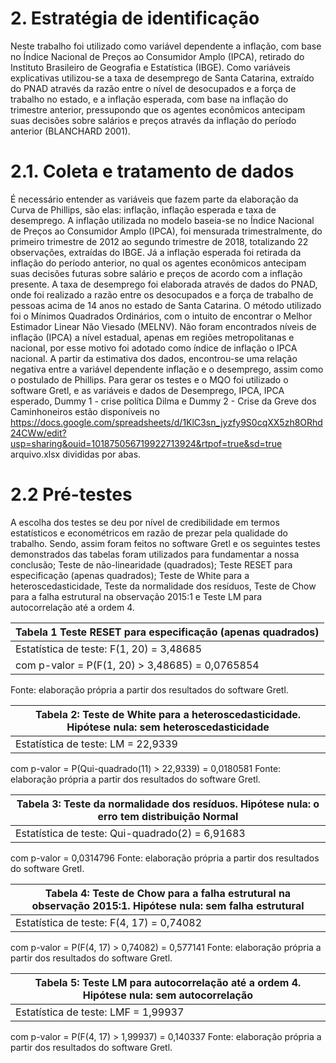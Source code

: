 # 2. Estratégia de identificação
Neste trabalho foi utilizado como variável dependente a inflação, com base no Índice Nacional de Preços ao Consumidor Amplo (IPCA), retirado do Instituto Brasileiro de Geografia e Estatística (IBGE). Como variáveis explicativas utilizou-se a taxa de desemprego de Santa Catarina, extraído do PNAD através da razão entre o nível de desocupados e a força de trabalho no estado, e a inflação esperada, com base na inflação do trimestre anterior, pressupondo que os agentes econômicos antecipam suas decisões sobre salários e preços através da inflação do período anterior (BLANCHARD 2001).

# 2.1. Coleta e tratamento de dados
É necessário entender as variáveis que fazem parte da elaboração da Curva de Phillips, são elas: inflação, inflação esperada e taxa de desemprego. A inflação utilizada no modelo baseia-se no Índice Nacional de Preços ao Consumidor Amplo (IPCA), foi mensurada trimestralmente, do primeiro trimestre de 2012 ao segundo trimestre de 2018, totalizando 22 observações, extraídas do IBGE. Já a inflação esperada foi retirada da inflação do período anterior, no qual os agentes econômicos antecipam suas decisões futuras sobre salário e preços de acordo com a inflação presente. A taxa de desemprego foi elaborada através de dados do PNAD, onde foi realizado a razão entre os desocupados e a força de trabalho de pessoas acima de 14 anos no estado de Santa Catarina. O método utilizado foi o Mínimos Quadrados Ordinários, com o intuito de encontrar o Melhor Estimador Linear Não Viesado (MELNV). 
Não foram encontrados níveis de inflação (IPCA) a nível estadual, apenas em regiões metropolitanas e nacional, por esse motivo foi adotado como índice de inflação o IPCA nacional. A partir da estimativa dos dados, encontrou-se uma relação negativa entre a variável dependente inflação e o desemprego, assim como o postulado de Phillips.
Para gerar os testes e o MQO foi utilizado o software Gretl, e as variáveis e dados de Desemprego, IPCA, IPCA esperado, Dummy 1 - crise política Dilma e Dummy 2 - Crise da Greve dos Caminhoneiros estão disponíveis no <https://docs.google.com/spreadsheets/d/1KlC3sn_jyzfy9S0cqXX5zh8ORhd24CWw/edit?usp=sharing&ouid=101875056719922713924&rtpof=true&sd=true> arquivo.xlsx divididas por abas.

# 2.2 Pré-testes
A escolha dos testes se deu por nível de credibilidade em termos estatísticos e econométricos em razão de prezar pela qualidade do trabalho. Sendo, assim foram feitos no software Gretl e os seguintes testes demonstrados das tabelas foram utilizados para fundamentar a nossa conclusão; Teste de não-linearidade (quadrados); Teste RESET para especificação (apenas quadrados); Teste de White para a heteroscedasticidade, Teste da normalidade dos resíduos, Teste de Chow para a falha estrutural na observação 2015:1 e Teste LM para autocorrelação até a ordem 4. 


|Tabela 1 Teste RESET para especificação (apenas quadrados)|
|--------|
 Estatística de teste: F(1, 20) = 3,48685|	c
com p-valor = P(F(1, 20) > 3,48685) = 0,0765854|
Fonte: elaboração própria a partir dos resultados do software Gretl.

|Tabela 2: Teste de White para a heteroscedasticidade. Hipótese nula: sem heteroscedasticidade|
|--------|
 Estatística de teste: LM = 22,9339|	c
com p-valor = P(Qui-quadrado(11) > 22,9339) = 0,0180581
Fonte: elaboração própria a partir dos resultados do software Gretl.
 
Tabela 3: Teste da normalidade dos resíduos. Hipótese nula: o erro tem distribuição Normal|
|--------|
 Estatística de teste: Qui-quadrado(2) = 6,91683|	c
com p-valor = 0,0314796
Fonte: elaboração própria a partir dos resultados do software Gretl. 

Tabela 4: Teste de Chow para a falha estrutural na observação 2015:1. Hipótese nula: sem falha estrutural |
|--------|
 Estatística de teste: F(4, 17) = 0,74082|	c
com p-valor = P(F(4, 17) > 0,74082) = 0,577141
Fonte: elaboração própria a partir dos resultados do software Gretl. 
 
 Tabela 5: Teste LM para autocorrelação até a ordem 4. Hipótese nula: sem autocorrelação|
|--------|
 Estatística de teste: LMF = 1,99937|	c
com p-valor = P(F(4, 17) > 1,99937) = 0,140337
Fonte: elaboração própria a partir dos resultados do software Gretl.

